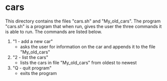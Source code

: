 # cars
This directory contains the files "cars\.sh" and "My\_old\_cars".
The program "cars\.sh" is a program that when run, gives the user the three
commands it is able to run. The commands are listed below.
1. "1 - add a new car"
	* asks the user for information on the car and appends it to the file 
"My\_old\_cars"
2. "2 - list the cars"
	* lists the cars in file "My\_old\_cars" from oldest to newest
3. "Q - quit program"
	* exits the program

